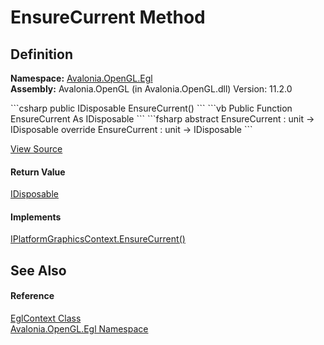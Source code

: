 # EnsureCurrent Method




## Definition
**Namespace:** <a href="N_Avalonia_OpenGL_Egl">Avalonia.OpenGL.Egl</a>  
**Assembly:** Avalonia.OpenGL (in Avalonia.OpenGL.dll) Version: 11.2.0

<Tabs groupId="api-code-preview">
<TabItem value="csharp" label="C#">
```csharp
public IDisposable EnsureCurrent()
```
</TabItem>
<TabItem value="vb" label="VB">
```vb
Public Function EnsureCurrent As IDisposable
```
</TabItem>
<TabItem value="fsharp" label="F#">
```fsharp
abstract EnsureCurrent : unit -> IDisposable 
override EnsureCurrent : unit -> IDisposable 
```
</TabItem>
</Tabs>



<a href="https://github.com/AvaloniaUI/Avalonia/tree/master/src/Avalonia.OpenGL/Egl/EglContext.cs#L126" title="View the source code">View Source</a>



#### Return Value
<a href="https://learn.microsoft.com/dotnet/api/system.idisposable" target="_blank" rel="noopener noreferrer">IDisposable</a>

#### Implements
<a href="M_Avalonia_Platform_IPlatformGraphicsContext_EnsureCurrent">IPlatformGraphicsContext.EnsureCurrent()</a>  


## See Also


#### Reference
<a href="T_Avalonia_OpenGL_Egl_EglContext">EglContext Class</a>  
<a href="N_Avalonia_OpenGL_Egl">Avalonia.OpenGL.Egl Namespace</a>  
